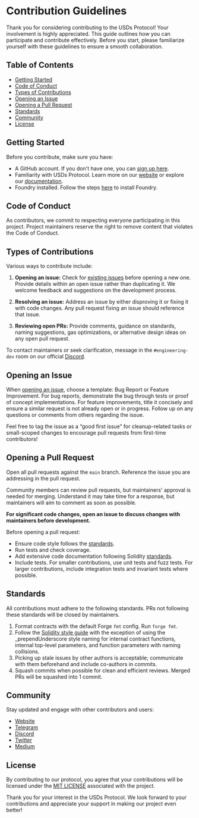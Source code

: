 # Contribution Guidelines

Thank you for considering contributing to the USDs Protocol! Your involvement is highly appreciated. This guide outlines how you can participate and contribute effectively. Before you start, please familiarize yourself with these guidelines to ensure a smooth collaboration.

## Table of Contents

- [Getting Started](#getting-started)
- [Code of Conduct](#code-of-conduct)
- [Types of Contributions](#types-of-contributions)
- [Opening an Issue](#opening-an-issue)
- [Opening a Pull Request](#opening-a-pull-request)
- [Standards](#standards)
- [Community](#community)
- [License](#license)

## Getting Started

Before you contribute, make sure you have:

- A GitHub account. If you don't have one, you can [sign up here](https://github.com/join).
- Familiarity with USDs Protocol. Learn more on our [website](https://app.sperax.io/) or explore our [documentation](https://docs.sperax.io/).
- Foundry installed. Follow the steps [here](https://book.getfoundry.sh/getting-started/installation) to install Foundry.

## Code of Conduct

As contributors, we commit to respecting everyone participating in this project. Project maintainers reserve the right to remove content that violates the Code of Conduct.

## Types of Contributions

Various ways to contribute include:

1. **Opening an issue:** Check for [existing issues](https://github.com/Sperax/USDs-v2/issues) before opening a new one. Provide details within an open issue rather than duplicating it. We welcome feedback and suggestions on the development process.

2. **Resolving an issue:** Address an issue by either disproving it or fixing it with code changes. Any pull request fixing an issue should reference that issue.

3. **Reviewing open PRs:** Provide comments, guidance on standards, naming suggestions, gas optimizations, or alternative design ideas on any open pull request.

To contact maintainers or seek clarification, message in the `#engineering-dev` room on our official [Discord](https://discord.com/invite/cFdcvj9jMm).

## Opening an Issue

When [opening an issue](https://github.com/Sperax/USDs-v2/issues/new/choose), choose a template: Bug Report or Feature Improvement. For bug reports, demonstrate the bug through tests or proof of concept implementations. For feature improvements, title it concisely and ensure a similar request is not already open or in progress. Follow up on any questions or comments from others regarding the issue.

Feel free to tag the issue as a “good first issue” for cleanup-related tasks or small-scoped changes to encourage pull requests from first-time contributors!

## Opening a Pull Request

Open all pull requests against the `main` branch. Reference the issue you are addressing in the pull request.

Community members can review pull requests, but maintainers' approval is needed for merging. Understand it may take time for a response, but maintainers will aim to comment as soon as possible.

**For significant code changes, open an issue to discuss changes with maintainers before development.**

Before opening a pull request:

- Ensure code style follows the [standards](#standards).
- Run tests and check coverage.
- Add extensive code documentation following Solidity [standards](https://docs.soliditylang.org/en/latest/natspec-format.html).
- Include tests. For smaller contributions, use unit tests and fuzz tests. For larger contributions, include integration tests and invariant tests where possible.

## Standards

All contributions must adhere to the following standards. PRs not following these standards will be closed by maintainers.

1. Format contracts with the default Forge `fmt` config. Run `forge fmt`.
2. Follow the [Solidity style guide](https://docs.soliditylang.org/en/v0.8.17/style-guide.html) with the exception of using the _prependUnderscore style naming for internal contract functions, internal top-level parameters, and function parameters with naming collisions.
3. Picking up stale issues by other authors is acceptable; communicate with them beforehand and include co-authors in commits.
4. Squash commits when possible for clean and efficient reviews. Merged PRs will be squashed into 1 commit.

## Community

Stay updated and engage with other contributors and users:

- [Website](https://www.sperax.io/)
- [Telegram](https://t.me/SperaxUSD)
- [Discord](https://discord.com/invite/cFdcvj9jMm)
- [Twitter](https://twitter.com/SperaxUSD)
- [Medium](https://medium.com/sperax)

## License

By contributing to our protocol, you agree that your contributions will be licensed under the [MIT LICENSE](https://opensource.org/license/mit/) associated with the project.

Thank you for your interest in the USDs Protocol. We look forward to your contributions and appreciate your support in making our project even better!
